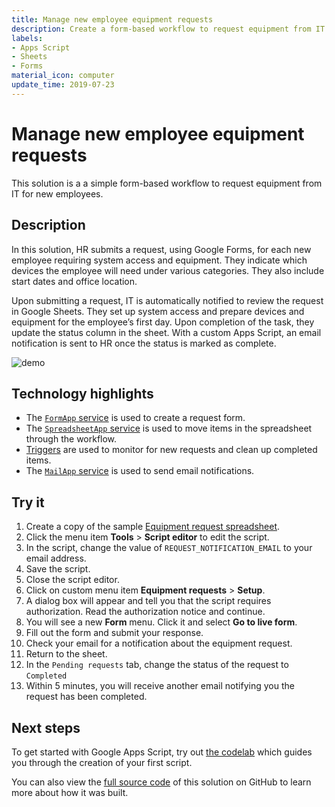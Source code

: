 ```yaml
---
title: Manage new employee equipment requests
description: Create a form-based workflow to request equipment from IT for new employees.
labels:
- Apps Script
- Sheets
- Forms
material_icon: computer
update_time: 2019-07-23
---
```


# Manage new employee equipment requests

This solution is a a simple form-based workflow to request equipment from IT
for new employees.

## Description

In this solution, HR submits a request, using Google Forms, for each new
employee requiring system access and equipment. They indicate which
devices the employee will need under various categories. They also include
start dates and office location.

Upon submitting a request, IT is automatically notified to review the request
in Google Sheets. They set up system access and prepare devices and equipment
for the employee’s first day. Upon completion of the task, they update the
status column in the sheet. With a custom Apps Script, an email
notification is sent to HR once the status is marked as complete.

![demo][screenshot]

## Technology highlights

- The [`FormApp` service][formapp-docs] is used to create a request form.
- The [`SpreadsheetApp` service][spreadsheetapp-docs] is used to move items in the spreadsheet through
  the workflow.
- [Triggers][triggers-docs] are used to monitor for new requests and clean up completed items.
- The [`MailApp` service][mailapp-docs] is used to send email notifications.
  
## Try it

1. Create a copy of the sample [Equipment request spreadsheet][sheet].
1. Click the menu item **Tools** > **Script editor** to edit the script.
1. In the script, change the value of `REQUEST_NOTIFICATION_EMAIL` to your email address.
1. Save the script.
1. Close the script editor.
1. Click on custom menu item **Equipment requests** > **Setup**.
1. A dialog box will appear and tell you that the script requires authorization. Read the authorization notice and continue.
1. You will see a new **Form** menu. Click it and select **Go to live form**.
1. Fill out the form and submit your response.
1. Check your email for a notification about the equipment request.
1. Return to the sheet.
1. In the `Pending requests` tab, change the status of the request to `Completed`
1. Within 5 minutes, you will receive another email notifying you the request has been completed.

## Next steps

To get started with Google Apps Script, try out [the codelab][codelab]
which guides you through the creation of your first script.

You can also view the [full source code][github] of this solution on GitHub to
learn more about how it was built.

[screenshot]: https://cdn.jsdelivr.net/gh/gsuitedevs/solutions@master/equipment-requests/screenshot.png
[sheet]: https://docs.google.com/spreadsheets/d/1J7l9RwM0l3qshc2cTQsKaCo6oa-usL4I9EackyTzJgo/copy
[codelab]: https://codelabs.developers.google.com/codelabs/apps-script-intro
[github]: https://github.com/gsuitedevs/solutions/blob/master/offsite-activity-signup
[formapp-docs]: https://developers.google.com/apps-script/reference/forms/form-app
[spreadsheetapp-docs]: https://developers.google.com/apps-script/reference/spreadsheet/spreadsheet-app
[triggers-docs]: https://developers.google.com/apps-script/guides/triggers/installable
[mailapp-docs]: https://developers.google.com/apps-script/reference/mail/mail-app
